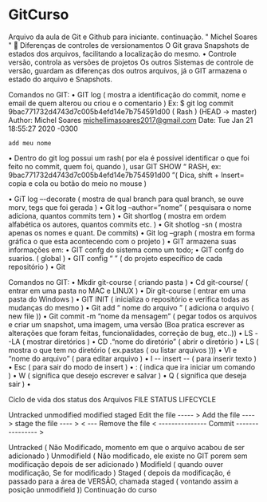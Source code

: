 # GitCurso
Arquivo da aula de Git e Github para iniciante.
continuação. 
" Michel Soares "
	Diferenças de controles de versionamentos
O Git grava Snapshots de estados dos arquivos, facilitando a localização do mesmo.
•	Controle versão, controla as versões de projetos
Os outros Sistemas de controle de versão, guardam as diferenças dos outros arquivos, já o GIT armazena o estado do arquivo e Snapshots.

Comandos no GIT:
•	GIT log 	( mostra a identificação do commit, nome e email de quem alterou ou criou e o comentario )
Ex:
$ git log
commit 9bac771732d4743d7c005b4efd14e7b754591d00 ( Rash ) (HEAD -> master)
Author: Michel Soares <michellimasoares2017@gmail.com>
Date:   Tue Jan 21 18:55:27 2020 -0300

    add meu nome
•	Dentro do git log possui um rash( por ela é possível identificar o que foi feito no commit, quem foi, quando ), usar GIT SHOW “ RASH, ex: 9bac771732d4743d7c005b4efd14e7b754591d00  ”( Dica, shift + Insert= copia e cola ou botão do meio no mouse )

•	GiT log –-decorate		( mostra de qual branch para qual branch, se ouve morv, tegs que foi gerada )
•	Git log –author=”nome” ( pesquisara o nome adiciona, quantos commits tem )
•	Git shortlog 			( mostra em ordem alfabética os autores, quantos commits etc. )
•	Git shotlog -sn		( mostra apenas os nomes e quant. De commits)
•	Git log –graph		( mostra em forma gráfica o que esta acontecendo com o projeto )
•	GIT armazena suas informações em:
•	GIT confg do sistema como um todo;
•	GIT confg do suarios.		 ( global )
•	GIT config “  ”	 ( do projeto específico de cada repositório )
•	Git

Comandos no GIT:
•	Mkdir git-course    		 ( criando pasta )
•	Cd git-course/  		  ( entrar em uma pasta no MAC e LINUX )
•	Dir git-course   		 ( entrar em uma pasta do Windows )
•	GIT INIT   		 ( inicializa o repositório e verifica todas as mudanças do mesmo )
•	Git add “ nome do arquivo ”		( adiciona o arquivo ( new file ))
•	Git commit -m “nome da mensagem”		( pegar todos os arquivos e criar um snapshot, uma imagem, uma versão (Boa pratica escrever as alterações que foram feitas, funcionalidades, correção de bug, etc..))
•	LS  --LA  		  ( mostrar diretórios )
•	CD .“nome do diretório” 		( abrir o diretório )
•	LS			 ( mostra o que tem no diretório ( ex.pastas ( ou listar arquivos )))
•	VI e “nome do arquivo” 	  		  ( para editar arquivo )
•	I   	-- insert --			 ( para inserir texto )
•	Esc		( para sair do modo de insert )
•	:		( indica que ira iniciar um comando )
•	W		( significa que desejo escrever e salvar )
•	Q 		( significa que deseja sair )
•

Ciclo de vida dos status dos Arquivos
FILE STATUS LIFECYCLE

Untracked	unmodified		modified		staged
			Edit the file ----- >
Add the file ---- >				stage the file ---- >
< --- Remove the file
			 < --------------- Commit  ---------------- >

Untracked ( Não Modificado, momento em que o arquivo acabou de ser adicionado )
Unmodifield ( Não modificado, ele existe no GIT porem sem modificação depois de ser adicionado )
Modifield ( quando ouver modificação, Se for modificado )
Staged ( depois da modificação, é passado para a área de VERSÂO, chamada staged ( vontando assim a posição unmodifield ))
Continuação do curso
